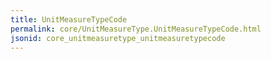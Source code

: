 ```yaml
---
title: UnitMeasureTypeCode
permalink: core/UnitMeasureType.UnitMeasureTypeCode.html
jsonid: core_unitmeasuretype_unitmeasuretypecode
---
```

